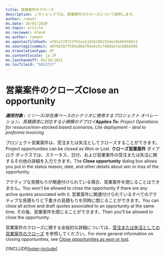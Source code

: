 ```yaml
---
title: 営業案件のクローズ
description: このトピックでは、営業案件のクローズについて説明します。
author: rumant
ms.date: 10/01/2020
ms.topic: article
ms.reviewer: kfend
ms.author: rumant
ms.openlocfilehash: af01a729723f61ea11d161861554ec9e6b93b811
ms.sourcegitcommit: 40f68387f594180af64a5e5c748b6efa188bd300
ms.translationtype: HT
ms.contentlocale: ja-JP
ms.lasthandoff: 05/10/2021
ms.locfileid: "6013717"
---
```

# <a name="close-an-opportunity"></a><span data-ttu-id="faa28-103">営業案件のクローズ</span><span class="sxs-lookup"><span data-stu-id="faa28-103">Close an opportunity</span></span>

<span data-ttu-id="faa28-104">_**適用対象 :** リソース/非在庫ベースのシナリオに使用するプロジェクト オペレーション、見積請求に対応する小規模のデプロイ_</span><span class="sxs-lookup"><span data-stu-id="faa28-104">_**Applies To:** Project Operations for resource/non-stocked based scenarios, Lite deployment - deal to proforma invoicing_</span></span>

<span data-ttu-id="faa28-105">プロジェクト営業案件は、受注または失注としてクローズすることができます。</span><span class="sxs-lookup"><span data-stu-id="faa28-105">Project opportunities can be closed as Won or Lost.</span></span> <span data-ttu-id="faa28-106">**クローズ営業案件** ダイアログ ボックスでは、ステータス、日付、および営業案件の受注または失注に関するその他の詳細を入力できます。</span><span class="sxs-lookup"><span data-stu-id="faa28-106">The **Close opportunity** dialog box allows you put in the status reason, date, and other details about win or loss of the opportunity.</span></span>

<span data-ttu-id="faa28-107">アクティブな見積もりが関連付けられている場合、営業案件を閉じることはできません。</span><span class="sxs-lookup"><span data-stu-id="faa28-107">You won't be allowed to close the opportunity if there are any active quotes associated with it.</span></span> <span data-ttu-id="faa28-108">営業案件に関連付けられているすべてのアクティブな見積もりと下書きの見積もりを同時に閉じることができます。</span><span class="sxs-lookup"><span data-stu-id="faa28-108">You can close all active and draft quotes associated to an opportunity at the same time.</span></span> <span data-ttu-id="faa28-109">その後、営業案件を閉じることができます。</span><span class="sxs-lookup"><span data-stu-id="faa28-109">Then you'll be allowed to close the opportunity.</span></span>

<span data-ttu-id="faa28-110">営業案件のクローズに関する全般的な詳細については、[受注または失注としての営業案件のクローズ](/dynamics365/sales-enterprise/close-opportunity-won-lost-sales) を参照してください。</span><span class="sxs-lookup"><span data-stu-id="faa28-110">For more general information on closing opportunities, see [Close opportunities as won or lost](/dynamics365/sales-enterprise/close-opportunity-won-lost-sales).</span></span>


[!INCLUDE[footer-include](../includes/footer-banner.md)]